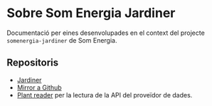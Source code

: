 # Sobre Som Energia Jardiner

Documentació per eines desenvolupades en el context del projecte `somenergia-jardiner` de Som Energia.

## Repositoris

- [Jardiner](https://gitlab.somenergia.coop/et/somenergia-jardiner/)
- [Mirror a Github](https://github.com/Som-Energia/somenergia-jardiner/)
- [Plant reader](https://gitlab.somenergia.coop/et/somenergia-plant-reader) per la lectura de la API del proveïdor de dades.
